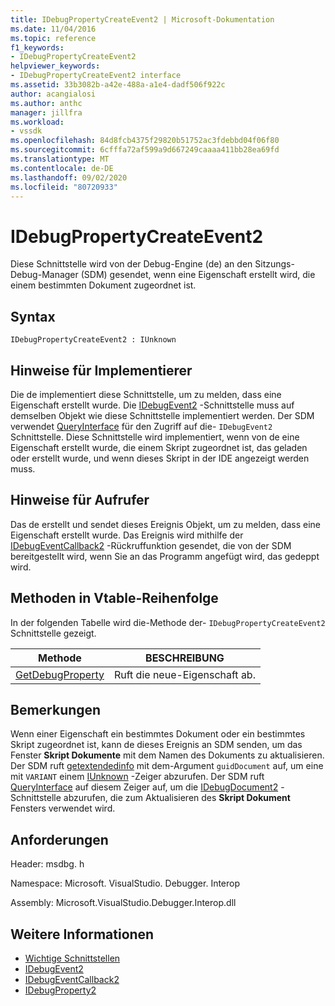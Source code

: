 ```yaml
---
title: IDebugPropertyCreateEvent2 | Microsoft-Dokumentation
ms.date: 11/04/2016
ms.topic: reference
f1_keywords:
- IDebugPropertyCreateEvent2
helpviewer_keywords:
- IDebugPropertyCreateEvent2 interface
ms.assetid: 33b3082b-a42e-488a-a1e4-dadf506f922c
author: acangialosi
ms.author: anthc
manager: jillfra
ms.workload:
- vssdk
ms.openlocfilehash: 84d8fcb4375f29820b51752ac3fdebbd04f06f80
ms.sourcegitcommit: 6cfffa72af599a9d667249caaaa411bb28ea69fd
ms.translationtype: MT
ms.contentlocale: de-DE
ms.lasthandoff: 09/02/2020
ms.locfileid: "80720933"
---
```

# <a name="idebugpropertycreateevent2"></a>IDebugPropertyCreateEvent2
Diese Schnittstelle wird von der Debug-Engine (de) an den Sitzungs-Debug-Manager (SDM) gesendet, wenn eine Eigenschaft erstellt wird, die einem bestimmten Dokument zugeordnet ist.

## <a name="syntax"></a>Syntax

```
IDebugPropertyCreateEvent2 : IUnknown
```

## <a name="notes-for-implementers"></a>Hinweise für Implementierer
 Die de implementiert diese Schnittstelle, um zu melden, dass eine Eigenschaft erstellt wurde. Die [IDebugEvent2](../../../extensibility/debugger/reference/idebugevent2.md) -Schnittstelle muss auf demselben Objekt wie diese Schnittstelle implementiert werden. Der SDM verwendet [QueryInterface](/cpp/atl/queryinterface) für den Zugriff auf die- `IDebugEvent2` Schnittstelle. Diese Schnittstelle wird implementiert, wenn von de eine Eigenschaft erstellt wurde, die einem Skript zugeordnet ist, das geladen oder erstellt wurde, und wenn dieses Skript in der IDE angezeigt werden muss.

## <a name="notes-for-callers"></a>Hinweise für Aufrufer
 Das de erstellt und sendet dieses Ereignis Objekt, um zu melden, dass eine Eigenschaft erstellt wurde. Das Ereignis wird mithilfe der [IDebugEventCallback2](../../../extensibility/debugger/reference/idebugeventcallback2.md) -Rückruffunktion gesendet, die von der SDM bereitgestellt wird, wenn Sie an das Programm angefügt wird, das gedeppt wird.

## <a name="methods-in-vtable-order"></a>Methoden in Vtable-Reihenfolge
 In der folgenden Tabelle wird die-Methode der- `IDebugPropertyCreateEvent2` Schnittstelle gezeigt.

|Methode|BESCHREIBUNG|
|------------|-----------------|
|[GetDebugProperty](../../../extensibility/debugger/reference/idebugpropertycreateevent2-getdebugproperty.md)|Ruft die neue-Eigenschaft ab.|

## <a name="remarks"></a>Bemerkungen
 Wenn einer Eigenschaft ein bestimmtes Dokument oder ein bestimmtes Skript zugeordnet ist, kann de dieses Ereignis an SDM senden, um das Fenster **Skript Dokumente** mit dem Namen des Dokuments zu aktualisieren. Der SDM ruft [getextendedinfo](../../../extensibility/debugger/reference/idebugproperty2-getextendedinfo.md) mit dem-Argument `guidDocument` auf, um eine mit `VARIANT` einem [IUnknown](/cpp/atl/iunknown) -Zeiger abzurufen. Der SDM ruft [QueryInterface](/cpp/atl/queryinterface) auf diesem Zeiger auf, um die [IDebugDocument2](../../../extensibility/debugger/reference/idebugdocument2.md) -Schnittstelle abzurufen, die zum Aktualisieren des **Skript Dokument** Fensters verwendet wird.

## <a name="requirements"></a>Anforderungen
 Header: msdbg. h

 Namespace: Microsoft. VisualStudio. Debugger. Interop

 Assembly: Microsoft.VisualStudio.Debugger.Interop.dll

## <a name="see-also"></a>Weitere Informationen
- [Wichtige Schnittstellen](../../../extensibility/debugger/reference/core-interfaces.md)
- [IDebugEvent2](../../../extensibility/debugger/reference/idebugevent2.md)
- [IDebugEventCallback2](../../../extensibility/debugger/reference/idebugeventcallback2.md)
- [IDebugProperty2](../../../extensibility/debugger/reference/idebugproperty2.md)
